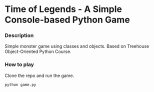 # Time of Legends - A Simple Console-based Python Game

### Description
Simple monster game using classes and objects. Based on Treehouse Object-Oriented Python Course.

### How to play
Clone the repo and run the game.

    python game.py
